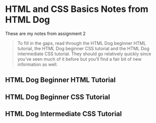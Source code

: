 # HTML and CSS Basics Notes from HTML Dog
These are my notes from assignment 2

>To fill in the gaps, read through the HTML Dog beginner HTML tutorial, the HTML Dog beginner CSS tutorial and the HTML Dog intermediate CSS tutorial. They should go relatively quickly since you’ve seen much of it before but you’ll find a fair bit of new information as well.

## HTML Dog Beginner HTML Tutorial

## HTML Dog Beginner CSS Tutorial

## HTML Dog Intermediate CSS Tutorial
